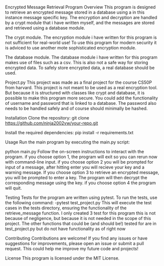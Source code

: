 Encrypted Message Retrieval Program
Overview
This program is designed to retrieve an encrypted message stored in a database using a in this instance message specific key. The encryption and decryption are handled by a crypt module that i have written myself, and the messages are stored and retrieved using a database module.

The crypt module.
The encryption module i have written for this program is not sufficient for real-world use!
To use this program for modern security it is adviced to use another mote sophisticated encryption module.

The database module.
The database module i have written for this program makes use of files such as a csv.
This is also not a safe way for storing encrypted data.
To safely store encrypted data, a real database should be used.

Project.py
This project was made as a final project for the course CS50P from harvard.
This project is not meant to be used as a real encryption tool. But because it is structured with classes like crypt and database, it is possible to
make this program more secure. You could add the functionality of username and password that is linked to a database. The password also needs to be handled safely and of course should minimally be hashed.

Installation
Clone the repository:
git clone https://github.com/ninja2002vw/your-repo.git

Install the required dependencies:
pip install -r requirements.txt

Usage
Run the main program by executing the main.py script:

python main.py
Follow the on-screen instructions to interact with the program.
if you choose option 1, the program will exit so you can rerun now with command-line input.
if you choose option 2 you will be prompted for input of a message, after hitting enter you will recieve your key and a warning message.
If you choose option 3 to retrieve an encrypted message, you will be prompted to enter a key. The program will then decrypt the corresponding message using the key.
if you choose option 4 the program will quit.

Testing
Tests for the program are written using pytest. To run the tests, use the following command:
-pytest test_project.py
This will execute the test cases in the tests directory, ensuring the functionality of the retrieve_message function.
I only created 3 test for this program this is not because of negligence, but because it is not needed in the scope of this project. The other functions that could be (and should be!) tested for are in test_project.py but do not have functionality as of right now

Contributing
Contributions are welcome! If you find any issues or have suggestions for improvements, please open an issue or submit a pull request.
This could help me improve my future code and projects!

License
This program is licensed under the MIT License.
